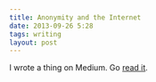 ```yaml
---
title: Anonymity and the Internet
date: 2013-09-26 5:28
tags: writing
layout: post
---
```


I wrote a thing on Medium. Go [read it](https://medium.com/i-m-h-o/eedda5f5d12).
